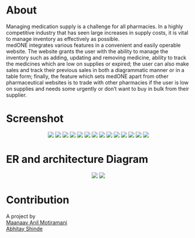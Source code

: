 # About
Managing medication supply is a challenge for all pharmacies. In a highly competitive industry that has seen large increases in supply costs, it is vital to manage inventory as effectively as possible. <br>
medONE integrates various features in a convenient and easily operable website. The website grants the user with the ability to manage the inventory such as adding, updating and removing medicine, ability to track the medicines which are low on supplies or expired; the user can also make sales and track their previous sales in both a diagrammatic manner or in a table form; finally, the feature which sets medONE apart from other pharmaceutical websites is to trade with other pharmacies if the user is low on supplies and needs some urgently or don’t want to buy in bulk from their supplier. 

# Screenshot
<p align = "center">
  <img src="https://github.com/Maanaav/medONE/blob/main/src/images/GUI/img1.png"/>
  <img src="https://github.com/Maanaav/medONE/blob/main/src/images/GUI/img2.png"/>
  <img src="https://github.com/Maanaav/medONE/blob/main/src/images/GUI/img3.png"/>
  <img src="https://github.com/Maanaav/medONE/blob/main/src/images/GUI/img4.png"/>
  <img src="https://github.com/Maanaav/medONE/blob/main/src/images/GUI/img5.png"/>
  <img src="https://github.com/Maanaav/medONE/blob/main/src/images/GUI/img6.png"/>
  <img src="https://github.com/Maanaav/medONE/blob/main/src/images/GUI/img7.png"/>
  <img src="https://github.com/Maanaav/medONE/blob/main/src/images/GUI/img8.png"/>
  <img src="https://github.com/Maanaav/medONE/blob/main/src/images/GUI/img9.png"/>
  <img src="https://github.com/Maanaav/medONE/blob/main/src/images/GUI/img10.png"/>
  <img src="https://github.com/Maanaav/medONE/blob/main/src/images/GUI/img11.png"/>
  <img src="https://github.com/Maanaav/medONE/blob/main/src/images/GUI/img12.png"/>
  <img src="https://github.com/Maanaav/medONE/blob/main/src/images/GUI/img13.png"/>
  <img src="https://github.com/Maanaav/medONE/blob/main/src/images/GUI/img14.png"/>
</p>

# ER and architecture Diagram
<p align = "center">
  <img src="https://github.com/Maanaav/medONE/blob/main/src/images/GUI/ERdiagram.png"/>
  <img src="https://github.com/Maanaav/medONE/blob/main/src/images/GUI/architectureDiagram.png"/>
</p>

# Contribution
A project by <br>
[Maanaav Anil Motiramani](https://github.com/Maanaav) <br>
[Abhitay Shinde](https://github.com/Abhitay)
